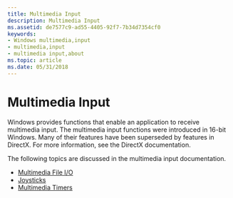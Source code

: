 ```yaml
---
title: Multimedia Input
description: Multimedia Input
ms.assetid: de7577c9-ad55-4405-92f7-7b34d7354cf0
keywords:
- Windows multimedia,input
- multimedia,input
- multimedia input,about
ms.topic: article
ms.date: 05/31/2018
---
```


# Multimedia Input

Windows provides functions that enable an application to receive multimedia input. The multimedia input functions were introduced in 16-bit Windows. Many of their features have been superseded by features in DirectX. For more information, see the DirectX documentation.

The following topics are discussed in the multimedia input documentation.

-   [Multimedia File I/O](multimedia-file-i-o.md)
-   [Joysticks](joysticks.md)
-   [Multimedia Timers](multimedia-timers.md)

 

 




